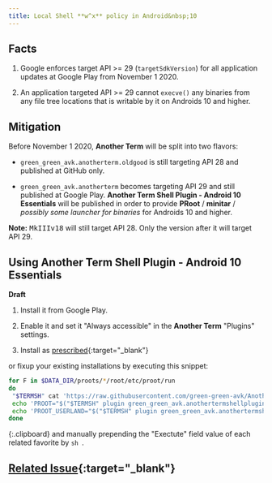 ```yaml
---
title: Local Shell **w^x** policy in Android&nbsp;10
---
```


## Facts

1. Google enforces target API >= 29 (`targetSdkVersion`) for all application updates at Google Play
from November&#xA0;1&#xA0;2020.

2. An application targeted API >= 29 cannot `execve()` any binaries
from any file tree locations that is writable by it on Androids&#xA0;10 and higher.

## Mitigation

Before November&#xA0;1&#xA0;2020, **Another Term** will be split into two flavors:

* `green_green_avk.anotherterm.oldgood` is still targeting API&#xA0;28
and published at GitHub only.

* `green_green_avk.anotherterm` becomes targeting API&#xA0;29
and still published at Google Play.
**Another Term Shell Plugin - Android&#xA0;10 Essentials**
will be published in order to provide **PRoot** / **minitar** /
*possibly some launcher for binaries* for Androids&#xA0;10 and higher.

**Note:** <kbd>MkIIIv18</kbd> will still target API&nbsp;28.
Only the version after it will target API&nbsp;29.

## Using **Another Term Shell Plugin - Android&#xA0;10 Essentials**

***<kbd>* Draft *</kbd>***

1) Install it from Google Play.

2) Enable it and set it "Always accessible" in the **Another Term** "Plugins" settings.

3) Install as [prescribed](installing-linux-under-proot.html#main_content){:target="_blank"}

or fixup your existing installations by executing this snippet:
```sh
for F in $DATA_DIR/proots/*/root/etc/proot/run
do
 "$TERMSH" cat 'https://raw.githubusercontent.com/green-green-avk/AnotherTerm-scripts/master/assets/run-tpl' > "$F"
 echo 'PROOT="$("$TERMSH" plugin green_green_avk.anothertermshellplugin_android10essentials proot)"' >> "$F.cfg"
 echo 'PROOT_USERLAND="$("$TERMSH" plugin green_green_avk.anothertermshellplugin_android10essentials proot-userland)"' >> "$F.cfg"
done
```
{:.clipboard}
and manually prepending the "Exectute" field value of each related favorite by `sh `.

## [Related Issue](https://github.com/green-green-avk/AnotherTerm/issues/5){:target="_blank"}
